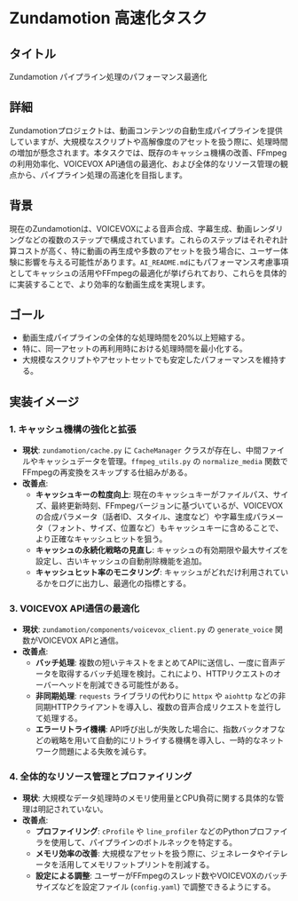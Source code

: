 # Zundamotion 高速化タスク

## タイトル
Zundamotion パイプライン処理のパフォーマンス最適化

## 詳細
Zundamotionプロジェクトは、動画コンテンツの自動生成パイプラインを提供していますが、大規模なスクリプトや高解像度のアセットを扱う際に、処理時間の増加が懸念されます。本タスクでは、既存のキャッシュ機構の改善、FFmpegの利用効率化、VOICEVOX API通信の最適化、および全体的なリソース管理の観点から、パイプライン処理の高速化を目指します。

## 背景
現在のZundamotionは、VOICEVOXによる音声合成、字幕生成、動画レンダリングなどの複数のステップで構成されています。これらのステップはそれぞれ計算コストが高く、特に動画の再生成や多数のアセットを扱う場合に、ユーザー体験に影響を与える可能性があります。`AI_README.md`にもパフォーマンス考慮事項としてキャッシュの活用やFFmpegの最適化が挙げられており、これらを具体的に実装することで、より効率的な動画生成を実現します。

## ゴール
- 動画生成パイプラインの全体的な処理時間を20%以上短縮する。
- 特に、同一アセットの再利用時における処理時間を最小化する。
- 大規模なスクリプトやアセットセットでも安定したパフォーマンスを維持する。

## 実装イメージ

### 1. キャッシュ機構の強化と拡張
- **現状**: `zundamotion/cache.py` に `CacheManager` クラスが存在し、中間ファイルやキャッシュデータを管理。`ffmpeg_utils.py` の `normalize_media` 関数でFFmpegの再変換をスキップする仕組みがある。
- **改善点**:
    - **キャッシュキーの粒度向上**: 現在のキャッシュキーがファイルパス、サイズ、最終更新時刻、FFmpegバージョンに基づいているが、VOICEVOXの合成パラメータ（話者ID、スタイル、速度など）や字幕生成パラメータ（フォント、サイズ、位置など）もキャッシュキーに含めることで、より正確なキャッシュヒットを狙う。
    - **キャッシュの永続化戦略の見直し**: キャッシュの有効期限や最大サイズを設定し、古いキャッシュの自動削除機能を追加。
    - **キャッシュヒット率のモニタリング**: キャッシュがどれだけ利用されているかをログに出力し、最適化の指標とする。

### 3. VOICEVOX API通信の最適化
- **現状**: `zundamotion/components/voicevox_client.py` の `generate_voice` 関数がVOICEVOX APIと通信。
- **改善点**:
    - **バッチ処理**: 複数の短いテキストをまとめてAPIに送信し、一度に音声データを取得するバッチ処理を検討。これにより、HTTPリクエストのオーバーヘッドを削減できる可能性がある。
    - **非同期処理**: `requests` ライブラリの代わりに `httpx` や `aiohttp` などの非同期HTTPクライアントを導入し、複数の音声合成リクエストを並行して処理する。
    - **エラーリトライ機構**: API呼び出しが失敗した場合に、指数バックオフなどの戦略を用いて自動的にリトライする機構を導入し、一時的なネットワーク問題による失敗を減らす。

### 4. 全体的なリソース管理とプロファイリング
- **現状**: 大規模なデータ処理時のメモリ使用量とCPU負荷に関する具体的な管理は明記されていない。
- **改善点**:
    - **プロファイリング**: `cProfile` や `line_profiler` などのPythonプロファイラを使用して、パイプラインのボトルネックを特定する。
    - **メモリ効率の改善**: 大規模なアセットを扱う際に、ジェネレータやイテレータを活用してメモリフットプリントを削減する。
    - **設定による調整**: ユーザーがFFmpegのスレッド数やVOICEVOXのバッチサイズなどを設定ファイル (`config.yaml`) で調整できるようにする。
